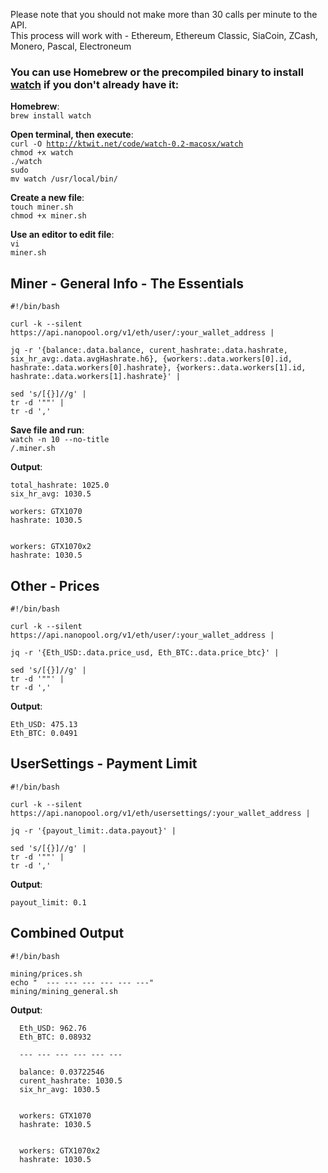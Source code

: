 Please note that you should not make more than 30 calls per minute to the API.<br />
This process will work with - Ethereum, Ethereum Classic, SiaCoin, ZCash, Monero, Pascal, Electroneum<br />

<h3>You can use Homebrew or the precompiled binary to install <b><u>watch</u></b> if you don't already have it:</h3>


<b>Homebrew</b>:<br />
<code>brew install watch</code>

<b>Open terminal, then execute</b>:<br />
<code>curl -O http://ktwit.net/code/watch-0.2-macosx/watch</code><br />
<code>chmod +x watch</code><br />
<code>./watch</code><br />
<code>sudo mv watch /usr/local/bin/</code><br />

<b>Create a new file</b>:<br />
<code>touch miner.sh</code><br />
<code>chmod +x miner.sh</code>

<b>Use an editor to edit file</b>:<br />
<code>vi miner.sh</code><br />

<h2>Miner - General Info - The Essentials</h2>

```
#!/bin/bash

curl -k --silent https://api.nanopool.org/v1/eth/user/:your_wallet_address |

jq -r '{balance:.data.balance, curent_hashrate:.data.hashrate, six_hr_avg:.data.avgHashrate.h6}, {workers:.data.workers[0].id, hashrate:.data.workers[0].hashrate}, {workers:.data.workers[1].id, hashrate:.data.workers[1].hashrate}' |

sed 's/[{}]//g' |
tr -d '""' |
tr -d ','
```

<b>Save file and run</b>:</br>
<code>watch -n 10 --no-title /.miner.sh</code><br />

<b>Output</b>:<br />
```balance: 0.11324834
total_hashrate: 1025.0
six_hr_avg: 1030.5

workers: GTX1070
hashrate: 1030.5


workers: GTX1070x2
hashrate: 1030.5
```
<h2>Other - Prices</h2>

```
#!/bin/bash

curl -k --silent https://api.nanopool.org/v1/eth/user/:your_wallet_address |

jq -r '{Eth_USD:.data.price_usd, Eth_BTC:.data.price_btc}' |

sed 's/[{}]//g' |
tr -d '""' |
tr -d ','
```

<b>Output</b>:<br />
```
Eth_USD: 475.13
Eth_BTC: 0.0491
```
<h2>UserSettings - Payment Limit</h2>

```
#!/bin/bash

curl -k --silent https://api.nanopool.org/v1/eth/usersettings/:your_wallet_address | 

jq -r '{payout_limit:.data.payout}' | 

sed 's/[{}]//g' |
tr -d '""' | 
tr -d ',' 
```


<b>Output</b>:<br />

```
payout_limit: 0.1
```

<h2>Combined Output</h2>

```
#!/bin/bash

mining/prices.sh
echo "  --- --- --- --- --- ---"
mining/mining_general.sh
```

<b>Output</b>:<br />

```
  Eth_USD: 962.76
  Eth_BTC: 0.08932

  --- --- --- --- --- ---

  balance: 0.03722546
  curent_hashrate: 1030.5
  six_hr_avg: 1030.5


  workers: GTX1070
  hashrate: 1030.5


  workers: GTX1070x2
  hashrate: 1030.5
```
